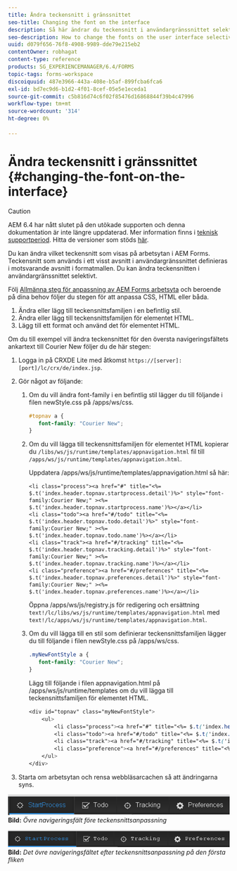 ```yaml
---
title: Ändra teckensnitt i gränssnittet
seo-title: Changing the font on the interface
description: Så här ändrar du teckensnitt i användargränssnittet selektivt.
seo-description: How to change the fonts on the user interface selectively.
uuid: d079f656-76f8-4908-9989-dde79e215eb2
contentOwner: robhagat
content-type: reference
products: SG_EXPERIENCEMANAGER/6.4/FORMS
topic-tags: forms-workspace
discoiquuid: 487e3966-443a-408e-b5af-899fcba6fca6
exl-id: bd7ec9d6-b1d2-4f01-8cef-05e5e1eceda1
source-git-commit: c5b816d74c6f02f85476d16868844f39b4c47996
workflow-type: tm+mt
source-wordcount: '314'
ht-degree: 0%

---
```


# Ändra teckensnitt i gränssnittet {#changing-the-font-on-the-interface}

>[!CAUTION]
>
>AEM 6.4 har nått slutet på den utökade supporten och denna dokumentation är inte längre uppdaterad. Mer information finns i [teknisk supportperiod](https://helpx.adobe.com/support/programs/eol-matrix.html). Hitta de versioner som stöds [här](https://experienceleague.adobe.com/docs/).

Du kan ändra vilket teckensnitt som visas på arbetsytan i AEM Forms. Teckensnitt som används i ett visst avsnitt i användargränssnittet definieras i motsvarande avsnitt i formatmallen. Du kan ändra teckensnitten i användargränssnittet selektivt.

Följ [Allmänna steg för anpassning av AEM Forms arbetsyta](/help/forms/using/generic-steps-html-workspace-customization.md) och beroende på dina behov följer du stegen för att anpassa CSS, HTML eller båda.

1. Ändra eller lägg till teckensnittsfamiljen i en befintlig stil.
1. Ändra eller lägg till teckensnittsfamiljen för elementet HTML.
1. Lägg till ett format och använd det för elementet HTML.

Om du till exempel vill ändra teckensnittet för den översta navigeringsfältets ankartext till Courier New följer du de här stegen:

1. Logga in på CRXDE Lite med åtkomst `https://[server]:[port]/lc/crx/de/index.jsp`.
1. Gör något av följande:

   1. Om du vill ändra font-family i en befintlig stil lägger du till följande i filen newStyle.css på /apps/ws/css.

      ```css
      #topnav a {
         font-family: "Courier New";
      }
      ```

   1. Om du vill lägga till teckensnittsfamiljen för elementet HTML kopierar du `/libs/ws/js/runtime/templates/appnavigation.html` fil till `/apps/ws/js/runtime/templates/appnavigation.html`.

      Uppdatera /apps/ws/js/runtime/templates/appnavigation.html så här:

      ```
      <li class="process"><a href="#" title="<%= $.t('index.header.topnav.startprocess.detail')%>" style="font-family:Courier New;" ><%= $.t('index.header.topnav.startprocess.name')%></a></li>
      <li class="todo"><a href="#/todo" title="<%= $.t('index.header.topnav.todo.detail')%>" style="font-family:Courier New;" ><%= $.t('index.header.topnav.todo.name')%></a></li>
      <li class="track"><a href="#/tracking" title="<%= $.t('index.header.topnav.tracking.detail')%>" style="font-family:Courier New;" ><%= $.t('index.header.topnav.tracking.name')%></a></li>
      <li class="preference"><a href="#/preferences" title="<%= $.t('index.header.topnav.preferences.detail')%>" style="font-family:Courier New;" ><%= $.t('index.header.topnav.preferences.name')%></a></li>
      ```

      Öppna /apps/ws/js/registry.js för redigering och ersättning `text!/lc/libs/ws/js/runtime/templates/appnavigation.html` med `text!/lc/apps/ws/js/runtime/templates/appnavigation.html`.

   1. Om du vill lägga till en stil som definierar teckensnittsfamiljen lägger du till följande i filen newStyle.css på /apps/ws/css.

      ```css
      .myNewFontStyle a {
         font-family: "Courier New";
      }
      ```

      Lägg till följande i filen appnavigation.html på /apps/ws/js/runtime/templates om du vill lägga till teckensnittsfamiljen för elementet HTML.

      ```css
      <div id="topnav" class="myNewFontStyle">
          <ul>
              <li class="process"><a href="#" title="<%= $.t('index.header.topnav.startprocess.detail')%>" ><%= $.t('index.header.topnav.startprocess.name')%></a></li>
              <li class="todo"><a href="#/todo" title="<%= $.t('index.header.topnav.todo.detail')%>"><%= $.t('index.header.topnav.todo.name')%></a></li>
              <li class="track"><a href="#/tracking" title="<%= $.t('index.header.topnav.tracking.detail')%>" ><%= $.t('index.header.topnav.tracking.name')%></a></li>
              <li class="preference"><a href="#/preferences" title="<%= $.t('index.header.topnav.preferences.detail')%>" ><%= $.t('index.header.topnav.preferences.name')%></a></li>
          </ul>
      </div>
      ```

1. Starta om arbetsytan och rensa webbläsarcachen så att ändringarna syns.

![change_font_before](assets/change_font_before.png)
**Bild:** *Övre navigeringsfält före teckensnittsanpassning*

![change_font_after](assets/change_font_after.png)
**Bild:** *Det övre navigeringsfältet efter teckensnittsanpassning på den första fliken*
